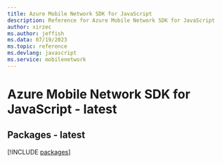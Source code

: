 ```yaml
---
title: Azure Mobile Network SDK for JavaScript
description: Reference for Azure Mobile Network SDK for JavaScript
author: xirzec
ms.author: jeffish
ms.data: 07/19/2023
ms.topic: reference
ms.devlang: javascript
ms.service: mobilenetwork
---
```

# Azure Mobile Network SDK for JavaScript - latest
## Packages - latest
[!INCLUDE [packages](mobile-network-index.md)]